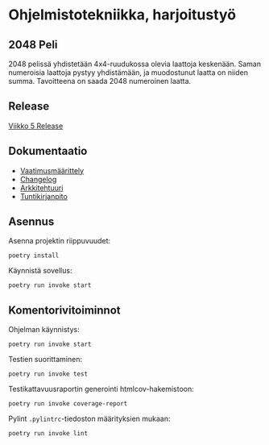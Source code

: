 # Ohjelmistotekniikka, harjoitustyö

## 2048 Peli
2048 pelissä yhdistetään 4x4-ruudukossa olevia laattoja keskenään. Saman numeroisia laattoja pystyy yhdistämään, ja muodostunut laatta on niiden summa. Tavoitteena on saada 2048 numeroinen laatta.

## Release
[Viikko 5 Release](https://github.com/saimouu/ot-harjoitustyo/releases/tag/viikko5)

## Dokumentaatio
- [Vaatimusmäärittely](dokumentaatio/vaatimusmaarittely.md)
- [Changelog](dokumentaatio/changelog.md)
- [Arkkitehtuuri](dokumentaatio/arkkitehtuuri.md)
- [Tuntikirjanpito](dokumentaatio/tuntikirjanpito.md)

## Asennus
Asenna projektin riippuvuudet:
```
poetry install
```
Käynnistä sovellus:
```
poetry run invoke start
```

## Komentorivitoiminnot
Ohjelman käynnistys:
```
poetry run invoke start
```
Testien suorittaminen:
```
poetry run invoke test
```
Testikattavuusraportin generointi htmlcov-hakemistoon:
```
poetry run invoke coverage-report
```
Pylint `.pylintrc`-tiedoston määrityksien mukaan:
```
poetry run invoke lint
```
